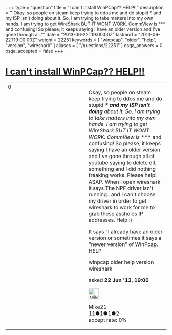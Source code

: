 +++
type = "question"
title = "I can&#x27;t install WinPCap?? HELP!!"
description = '''Okay, so people on steam keep trying to ddos me and do stupid * and my ISP isn&#x27;t doing about it. So, I am trying to take matters into my own hands. I am trying to get WireShark BUT IT WONT WORK. CommView is *** and confusing! So please, it keeps saying I have an older version and I&#x27;ve gone through a...'''
date = "2013-06-22T19:00:00Z"
lastmod = "2013-06-22T19:00:00Z"
weight = 22251
keywords = [ "winpcap", "older", "help", "version", "wireshark" ]
aliases = [ "/questions/22251" ]
osqa_answers = 0
osqa_accepted = false
+++

<div class="headNormal">

# [I can't install WinPCap?? HELP!!](/questions/22251/i-cant-install-winpcap-help)

</div>

<div id="main-body">

<div id="askform">

<table id="question-table" style="width:100%;"><colgroup><col style="width: 50%" /><col style="width: 50%" /></colgroup><tbody><tr class="odd"><td style="width: 30px; vertical-align: top"><div class="vote-buttons"><div id="post-22251-score" class="post-score" title="current number of votes">0</div><div id="favorite-count" class="favorite-count"></div></div></td><td><div id="item-right"><div class="question-body"><p>Okay, so people on steam keep trying to ddos me and do stupid <strong><em>* and my ISP isn't doing</em></strong> <em>about it. So, I am trying to take matters into my own hands. I am trying to get WireShark BUT IT WONT WORK. CommView is</em> *** and confusing! So please, it keeps saying I have an older version and I've gone through all of youtube saying to delete dll. something and I did nothing freaking works. Please help! ASAP. When I open wireshark it says The NPF driver isn't running.. and I can't choose my driver in order to get wireshark to work for me to grab these assholes IP addresses. Help :\</p><p>It says "I already have an older version or sometimes it says a "newer version" of WinPcap. HELP</p></div><div id="question-tags" class="tags-container tags">winpcap older help version wireshark</div><div id="question-controls" class="post-controls"></div><div class="post-update-info-container"><div class="post-update-info post-update-info-user"><p>asked <strong>22 Jun '13, 19:00</strong></p><img src="https://secure.gravatar.com/avatar/44983be9f228d1a5d139f4501c1dd38c?s=32&amp;d=identicon&amp;r=g" class="gravatar" width="32" height="32" alt="Mike21&#39;s gravatar image" /><p>Mike21<br />
<span class="score" title="11 reputation points">11</span><span title="1 badges"><span class="badge1">●</span><span class="badgecount">1</span></span><span title="1 badges"><span class="silver">●</span><span class="badgecount">1</span></span><span title="2 badges"><span class="bronze">●</span><span class="badgecount">2</span></span><br />
<span class="accept_rate" title="Rate of the user&#39;s accepted answers">accept rate:</span> <span title="Mike21 has no accepted answers">0%</span></p></div></div><div id="comments-container-22251" class="comments-container"></div><div id="comment-tools-22251" class="comment-tools"></div><div class="clear"></div><div id="comment-22251-form-container" class="comment-form-container"></div><div class="clear"></div></div></td></tr></tbody></table>

</div>

</div>

